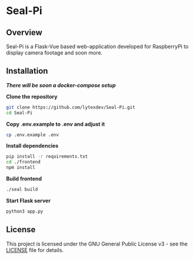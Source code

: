 # Seal-Pi

## Overview
Seal-Pi is a Flask-Vue based web-application developed for RaspberryPi to display camera footage and soon more.

## Installation
***There will be soon a docker-compose setup***

**Clone the repository**
```bash
git clone https://github.com/lytexdev/Seal-Pi.git
cd Seal-Pi
```

**Copy .env.example to .env and adjust it**
```bash
cp .env.example .env
```

**Install dependencies**
```bash
pip install -r requirements.txt
cd ./frontend
npm install
```

**Build frontend**
```bash
./seal build
```

**Start Flask server**
```bash
python3 app.py
```

## License
This project is licensed under the GNU General Public License v3 - see the [LICENSE](LICENSE) file for details.
